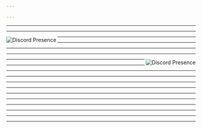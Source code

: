 ```yaml
---

---
```


---

---

<img src="https://lanyard.cnrad.dev/api/873803230042263563?idleMessage=:Building%20something...&bg=51177a" alt="Discord Presence" align="left">

---

---

---

---

<img src="https://lanyard.cnrad.dev/api/462592550402916352?idleMessage=:Building%20something...&bg=8c193e" alt="Discord Presence" align="right">

---

---

---

---

---

---

---

---
<!--
<img src="https://lanyard.cnrad.dev/api/949204360515158046?idleMessage=:Building%20something...&bg=55f2fa" alt="Discord Presence" align="left">
<img src="https://lanyard.cnrad.dev/api/684781911394353178?idleMessage=:Building%20something...&bg=bd401a" alt="Discord Presence" align="right">
-->

---

---

---

---

